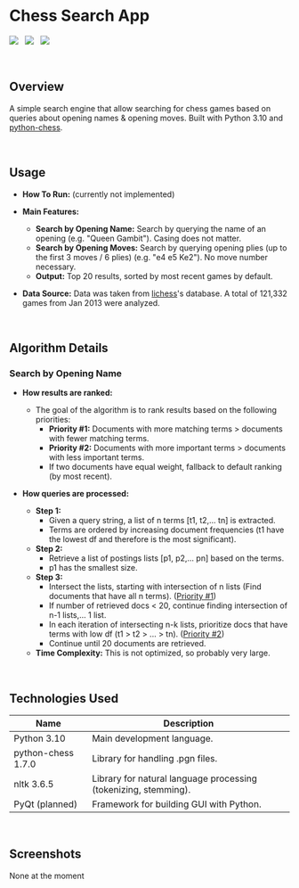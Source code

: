 <h1>
  <br>
    Chess Search App
  <br>
</h1>

<p>
  <a href="https://github.com/tylerhgv/chess-search/search?l=python"><img src="https://img.shields.io/github/languages/top/tylerhgv/chess-search"></a>
  &nbsp;
  <a href="https://github.com/tylerhgv/chess-search/commits/main"><img src="https://img.shields.io/github/last-commit/tylerhgv/chess-search"></a>
  &nbsp;
  <a href="https://github.com/tylerhgv/chess-search/issues/"><img src="https://img.shields.io/github/issues-raw/tylerhgv/chess-search?color=orange"></a> 
</p>

<p>&nbsp;</p>
<h2 id="overview"> Overview </h2>

A simple search engine that allow searching for chess games based on queries about opening names & opening moves. Built with Python 3.10 and [python-chess](https://python-chess.readthedocs.io/en/latest/#).

<p>&nbsp;</p>
<h2 id="usage"> Usage </h2>

- **How To Run:** (currently not implemented)

- **Main Features:**

  - **Search by Opening Name:** Search by querying the name of an opening (e.g. "Queen Gambit"). Casing does not matter.
  - **Search by Opening Moves:** Search by querying opening plies (up to the first 3 moves / 6 plies) (e.g. "e4 e5 Ke2"). No move number necessary.
  - **Output:** Top 20 results, sorted by most recent games by default.

- **Data Source:** Data was taken from [lichess](https://lichess.org/)'s database. A total of 121,332 games from Jan 2013 were analyzed. 

<p>&nbsp;</p>
<h2 id="alg"> Algorithm Details </h2>

<h3> Search by Opening Name </h3>

- **How results are ranked:**
  - The goal of the algorithm is to rank results based on the following priorities:
    - **Priority #1:** Documents with more matching terms > documents with fewer matching terms.
    - **Priority #2:** Documents with more important terms > documents with less important terms.
    - If two documents have equal weight, fallback to default ranking (by most recent).

- **How queries are processed:**
  - **Step 1:**
    - Given a query string, a list of n terms [t1, t2,... tn] is extracted.
    - Terms are ordered by increasing document frequencies (t1 have the lowest df and therefore is the most significant).
  - **Step 2:**
    - Retrieve a list of postings lists [p1, p2,... pn] based on the terms.
    - p1 has the smallest size.
  - **Step 3:**
    - Intersect the lists, starting with intersection of n lists (Find documents that have all n terms). (<ins>Priority #1</ins>)
    - If number of retrieved docs < 20, continue finding intersection of n-1 lists,... 1 list.
    - In each iteration of intersecting n-k lists, prioritize docs that have terms with low df (t1 > t2 > ... > tn). (<ins>Priority #2</ins>)
    - Continue until 20 documents are retrieved.
  - **Time Complexity:** This is not optimized, so probably very large. 

<p>&nbsp;</p>
<h2 id="tech"> Technologies Used </h2>

| Name | Description |
| --- | --- |
| Python 3.10 | Main development language. |
| python-chess 1.7.0 | Library for handling .pgn files. |
| nltk 3.6.5 | Library for natural language processing (tokenizing, stemming). |
| PyQt (planned) | Framework for building GUI with Python. |

<p>&nbsp;</p>
<h2 id="screens"> Screenshots </h2>

None at the moment

<p>&nbsp;</p>
